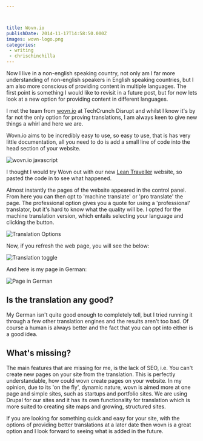 ```yaml
---



title: Wovn.io
publishDate: 2014-11-17T14:58:50.000Z
images: wovn-logo.png
categories:
 - writing
 - chrischinchilla
---
```


Now I live in a non-english speaking country, not only am I far more understanding of non-english speakers in English speaking countries, but I am also more conscious of providing content in multiple languages. The first point is something I would like to revisit in a future post, but for now lets look at a new option for providing content in different languages.

I met the team from [wovn.io](https://wovn.io) at TechCrunch Disrupt and whilst I know it's by far not the only option for proving translations, I am always keen to give new things a whirl and here we are.

Wovn.io aims to be incredibly easy to use, so easy to use, that is has very little documentation, all you need to do is add a small line of code into the head section of your website.

![wovn.io javascript](wovn_1.png)

I thought I would try Wovn out with our new [Lean Traveller](https://theleantraveller.com) website, so pasted the code in to see what happened.

Almost instantly the pages of the website appeared in the control panel. From here you can then opt to 'machine translate' or 'pro translate' the page. The professional option gives you a quote for using a 'professional' translator, but it's hard to know what the quality will be. I opted for the machine translation version, which entails selecting your language and clicking the button.

![Translation Options](wovn_2.png)

Now, if you refresh the web page, you will see the below:

![Translation toggle](wovn_3.png)

And here is my page in German:

![Page in German](wovn_4.png)

## Is the translation any good?
My German isn't quite good enough to completely tell, but I tried running it through a few other translation engines and the results aren't too bad. Of course a human is always better and the fact that you can opt into either is a good idea.

## What's missing?
The main features that are missing for me, is the lack of SEO, i.e. You can't create new pages on your site from the translation. This is perfectly understandable, how could wovn create pages on your website. In my opinion, due to its 'on the fly', dynamic nature, wovn is aimed more at one page and simple sites, such as startups and portfolio sites. We are using Drupal for our sites and it has its own functionality for translation which is more suited to creating site maps and growing, structured sites.

If you are looking for something quick and easy for your site, with the options of providing better translations at a later date then wovn is a great option and I look forward to seeing what is added in the future.
